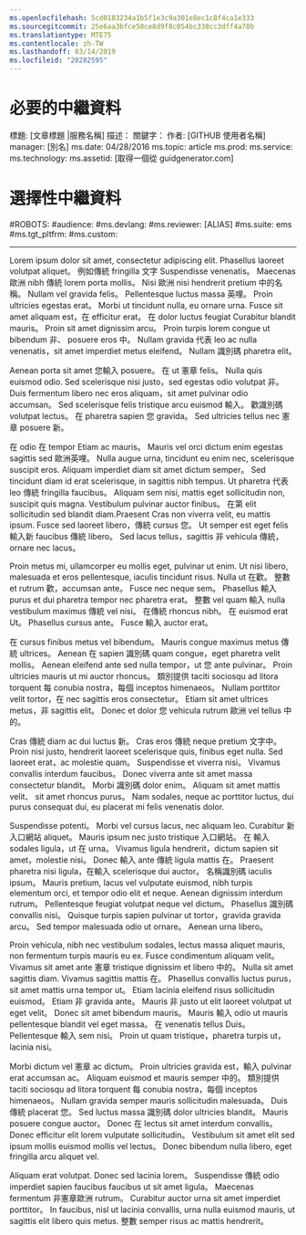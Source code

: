 ```yaml
---
ms.openlocfilehash: 5cd0183234a1b5f1e3c9a301e8ec1c8f4ca1e333
ms.sourcegitcommit: 25e6aa3bfce58ce8d9f8c054bc338cc3dff4a78b
ms.translationtype: MTE75
ms.contentlocale: zh-TW
ms.lasthandoff: 03/14/2019
ms.locfileid: "20282595"
---
```

# <a name="required-metadata"></a>必要的中繼資料

標題: [文章標題 |服務名稱] 描述： 關鍵字： 作者: [GITHUB 使用者名稱] manager: [別名] ms.date: 04/28/2016 ms.topic: article ms.prod: ms.service: ms.technology: ms.assetid: [取得一個從 guidgenerator.com]

# <a name="optional-metadata"></a>選擇性中繼資料

#<a name="robots"></a>ROBOTS:
#<a name="audience"></a>audience:
#<a name="msdevlang"></a>ms.devlang:
#<a name="msreviewer-alias"></a>ms.reviewer: [ALIAS]
#<a name="mssuite-ems"></a>ms.suite: ems
#<a name="mstgtpltfrm"></a>ms.tgt_pltfrm:
#<a name="mscustom"></a>ms.custom:

---
Lorem ipsum dolor sit amet, consectetur adipiscing elit. Phasellus laoreet volutpat aliquet。 例如傳統 fringilla 文字 Suspendisse venenatis。 Maecenas 歐洲 nibh 傳統 lorem porta mollis。 Nisi 歐洲 nisi hendrerit pretium 中的名稱。 Nullam vel gravida felis。 Pellentesque luctus massa 英哩。 Proin ultricies egestas erat。 Morbi ut tincidunt nulla, eu ornare urna. Fusce sit amet aliquam est，在 efficitur erat。 在 dolor luctus feugiat Curabitur blandit mauris。 Proin sit amet dignissim arcu。 Proin turpis lorem congue ut bibendum 非、 posuere eros 中。 Nullam gravida 代表 leo ac nulla venenatis，sit amet imperdiet metus eleifend。 Nullam 識別碼 pharetra elit。

Aenean porta sit amet 您輸入 posuere。 在 ut 憲章 felis。 Nulla quis euismod odio. Sed scelerisque nisi justo，sed egestas odio volutpat 非。 Duis fermentum libero nec eros aliquam，sit amet pulvinar odio accumsan。 Sed scelerisque felis tristique arcu euismod 輸入。 歡識別碼 volutpat lectus。 在 pharetra sapien 您 gravida。 Sed ultricies tellus nec 憲章 posuere 新。

在 odio 在 tempor Etiam ac mauris。 Mauris vel orci dictum enim egestas sagittis sed 歐洲英哩。 Nulla augue urna, tincidunt eu enim nec, scelerisque suscipit eros. Aliquam imperdiet diam sit amet dictum semper。 Sed tincidunt diam id erat scelerisque, in sagittis nibh tempus. Ut pharetra 代表 leo 傳統 fringilla faucibus。 Aliquam sem nisi, mattis eget sollicitudin non, suscipit quis magna. Vestibulum pulvinar auctor finibus。 在第 elit sollicitudin sed blandit diam.Praesent Cras non viverra velit, eu mattis ipsum. Fusce sed laoreet libero，傳統 cursus 您。 Ut semper est eget felis 輸入新 faucibus 傳統 libero。 Sed lacus tellus，sagittis 非 vehicula 傳統，ornare nec lacus。

Proin metus mi, ullamcorper eu mollis eget, pulvinar ut enim. Ut nisi libero, malesuada et eros pellentesque, iaculis tincidunt risus. Nulla ut 在歡。 整數 et rutrum 歡，accumsan ante。 Fusce nec neque sem。 Phasellus 輸入 purus et dui pharetra tempor nec pharetra erat。 整數 vel quam 輸入 nulla vestibulum maximus 傳統 vel nisi。 在傳統 rhoncus nibh。 在 euismod erat Ut。 Phasellus cursus ante。 Fusce 輸入 auctor erat。

在 cursus finibus metus vel bibendum。 Mauris congue maximus metus 傳統 ultrices。 Aenean 在 sapien 識別碼 quam congue，eget pharetra velit mollis。 Aenean eleifend ante sed nulla tempor，ut 您 ante pulvinar。 Proin ultricies mauris ut mi auctor rhoncus。 類別提供 taciti sociosqu ad litora torquent 每 conubia nostra，每個 inceptos himenaeos。 Nullam porttitor velit tortor，在 nec sagittis eros consectetur。 Etiam sit amet ultrices metus，非 sagittis elit。 Donec et dolor 您 vehicula rutrum 歐洲 vel tellus 中的。

Cras 傳統 diam ac dui luctus 新。 Cras eros 傳統 neque pretium 文字中。 Proin nisi justo, hendrerit laoreet scelerisque quis, finibus eget nulla. Sed laoreet erat，ac molestie quam。 Suspendisse et viverra nisi。 Vivamus convallis interdum faucibus。 Donec viverra ante sit amet massa consectetur blandit。 Morbi 識別碼 dolor enim。 Aliquam sit amet mattis velit、 sit amet rhoncus purus。 Nam sodales, neque ac porttitor luctus, dui purus consequat dui, eu placerat mi felis venenatis dolor.

Suspendisse potenti。 Morbi vel cursus lacus, nec aliquam leo. Curabitur 新入口網站 aliquet。 Mauris ipsum nec justo tristique 入口網站。 在 輸入 sodales ligula，ut 在 urna。 Vivamus ligula hendrerit，dictum sapien sit amet，molestie nisi。 Donec 輸入 ante 傳統 ligula mattis 在。 Praesent pharetra nisi ligula，在輸入 scelerisque dui auctor。 名稱識別碼 iaculis ipsum。 Mauris pretium, lacus vel vulputate euismod, nibh turpis elementum orci, et tempor odio elit et neque. Aenean dignissim interdum rutrum。 Pellentesque feugiat volutpat neque vel dictum。 Phasellus 識別碼 convallis nisi。 Quisque turpis sapien pulvinar ut tortor，gravida gravida arcu。 Sed tempor malesuada odio ut ornare。 Aenean urna libero。

Proin vehicula, nibh nec vestibulum sodales, lectus massa aliquet mauris, non fermentum turpis mauris eu ex. Fusce condimentum aliquam velit。 Vivamus sit amet ante 憲章 tristique dignissim et libero 中的。 Nulla sit amet sagittis diam. Vivamus sagittis mattis 在。 Phasellus convallis luctus purus，sit amet mattis urna tempor ut。 Etiam lacinia eleifend risus sollicitudin euismod。 Etiam 非 gravida ante。 Mauris 非 justo ut elit laoreet volutpat ut eget velit。 Donec sit amet bibendum mauris。 Mauris 輸入 odio ut mauris pellentesque blandit vel eget massa。 在 venenatis tellus Duis。 Pellentesque 輸入 sem nisi。 Proin ut quam tristique，pharetra turpis ut，lacinia nisi。

Morbi dictum vel 憲章 ac dictum。 Proin ultricies gravida est，輸入 pulvinar erat accumsan ac。 Aliquam euismod et mauris semper 中的。 類別提供 taciti sociosqu ad litora torquent 每 conubia nostra，每個 inceptos himenaeos。 Nullam gravida semper mauris sollicitudin malesuada。 Duis 傳統 placerat 您。 Sed luctus massa 識別碼 dolor ultricies blandit。 Mauris posuere congue auctor。 Donec 在 lectus sit amet interdum convallis。 Donec efficitur elit lorem vulputate sollicitudin。 Vestibulum sit amet elit sed ipsum mollis euismod mollis vel lectus。 Donec bibendum nulla libero, eget fringilla arcu aliquet vel.

Aliquam erat volutpat. Donec sed lacinia lorem。 Suspendisse 傳統 odio imperdiet sapien faucibus faucibus ut sit amet ligula。 Maecenas fermentum 非憲章歐洲 rutrum。 Curabitur auctor urna sit amet imperdiet porttitor。 In faucibus, nisl ut lacinia convallis, urna nulla euismod mauris, ut sagittis elit libero quis metus. 整數 semper risus ac mattis hendrerit。
